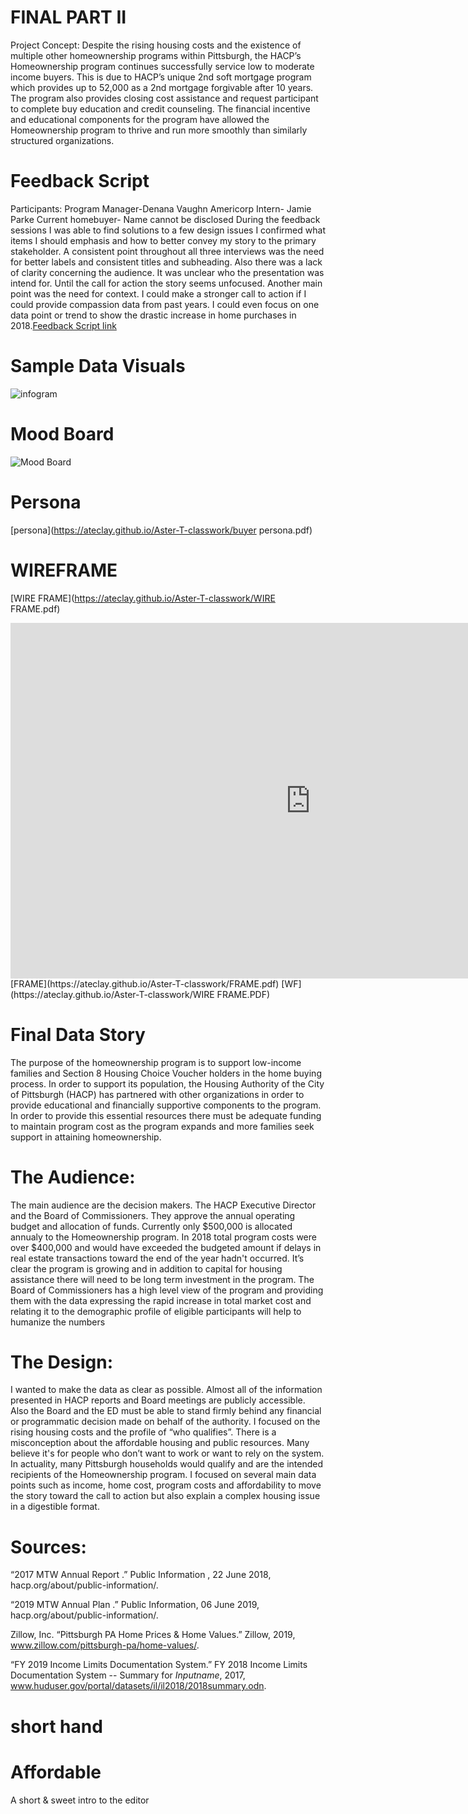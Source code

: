 
# FINAL PART II
Project  Concept:
Despite the rising housing costs and the existence of multiple other homeownership programs within Pittsburgh, the HACP’s Homeownership program continues successfully  service low to moderate income buyers. This is due to HACP’s unique 2nd soft mortgage program which provides up to 52,000 as a 2nd mortgage forgivable after 10 years. The program also provides closing cost assistance and request participant to complete buy education and credit counseling. The financial incentive and educational components for the program have allowed the Homeownership program to thrive and run more smoothly than similarly structured organizations.
# Feedback Script
Participants:
Program Manager-Denana Vaughn 
Americorp Intern- Jamie Parke
Current homebuyer- Name cannot be disclosed 
During the feedback sessions I was able to find solutions to a few design issues I confirmed what items I should emphasis and how to better convey my story to the primary stakeholder. A consistent point throughout  all three interviews was the need for better labels and consistent titles and subheading. Also there was a lack of clarity concerning the audience. It was unclear who the presentation was intend for. Until the call for action the story seems unfocused. 
Another main point was the need for context. I could make a stronger call to action if I could provide compassion data from past years. I could even focus on one data point or trend to show the drastic increase in home purchases in 2018.[Feedback Script link](https://ateclay.github.io/Aster-T-classwork/SCRIPT.pdf)
# Sample Data Visuals
![infogram](https://ateclay.github.io/Aster-T-classwork/aFFORDABILITY.png)
# Mood Board 
![Mood Board](https://ateclay.github.io/Aster-T-classwork/3,000,000,000.jpg)
# Persona 
[persona](https://ateclay.github.io/Aster-T-classwork/buyer persona.pdf)
# WIREFRAME 
[WIRE FRAME](https://ateclay.github.io/Aster-T-classwork/WIRE FRAME.pdf)
<iframe src="https://docs.google.com/presentation/d/e/2PACX-1vQI6WAQC9ZMvlrUVJiKIu18q4Wij3eW6tNaZ0vivjUL-Jec5M8TjXDiieiAoQ9NO8Tttnb75Xp4lG-4/embed?start=false&loop=false&delayms=3000" frameborder="0" width="960" height="569" allowfullscreen="true" mozallowfullscreen="true" webkitallowfullscreen="true"></iframe>
[FRAME](https://ateclay.github.io/Aster-T-classwork/FRAME.pdf)
[WF](https://ateclay.github.io/Aster-T-classwork/WIRE FRAME.PDF)

# Final Data Story 

The purpose of the homeownership program is to support low-income families and Section 8 Housing Choice Voucher holders in the home buying process. In order to support its population, the Housing Authority of the City of Pittsburgh (HACP) has partnered with other organizations in order to provide educational and financially supportive components to the program. In order to provide this essential resources there must be adequate funding to maintain program cost as the program expands and more families seek support in attaining homeownership.

# The Audience:

The main audience are the decision makers. The HACP Executive Director and the Board of Commissioners. They approve the annual operating budget and allocation of funds. Currently only $500,000 is allocated annualy to the Homeownership program. In 2018 total program costs were over $400,000 and would have exceeded the budgeted amount if delays in real estate transactions toward the end of the year hadn't occurred. It’s clear the program is growing and in addition to capital for housing assistance there will need to be long term investment in the program. The Board of Commissioners has a high level view of the program and providing them with the data expressing the rapid increase in total market cost and relating it to the demographic profile of eligible participants will help to humanize the numbers

# The Design:

I wanted to make the data as clear as possible. Almost all of the information presented in HACP reports and Board meetings are publicly accessible. Also the Board and the ED must be able to stand firmly behind any financial or programmatic decision made on behalf of the authority. I focused on the rising housing costs and the profile of “who qualifies”. There is a misconception about the affordable housing and public resources. Many believe it's for people who don’t want to work or want to rely on the system. In actuality, many Pittsburgh households would qualify and are the intended recipients of the Homeownership program. I focused on several main data points such as income, home cost, program costs and affordability to move the story toward the call to action but also explain a complex housing issue in a digestible format. 


# Sources:

“2017 MTW Annual Report .” Public Information , 22 June 2018, hacp.org/about/public-information/.

“2019 MTW Annual Plan .” Public Information, 06 June 2019, hacp.org/about/public-information/.

Zillow, Inc. “Pittsburgh PA Home Prices & Home Values.” Zillow, 2019, www.zillow.com/pittsburgh-pa/home-values/.

“FY 2019 Income Limits Documentation System.” FY 2018 Income Limits Documentation System -- Summary for $Inputname$, 2017, www.huduser.gov/portal/datasets/il/il2018/2018summary.odn.

# short hand 
<script src="https://embed.shorthand.com/embed_6.js"></script>
<div data-shorthand-embed="carnegiemellon.shorthandstories.com/_hacp/"><h1>Affordable </h1><p>A short & sweet intro to the editor</p></div>
